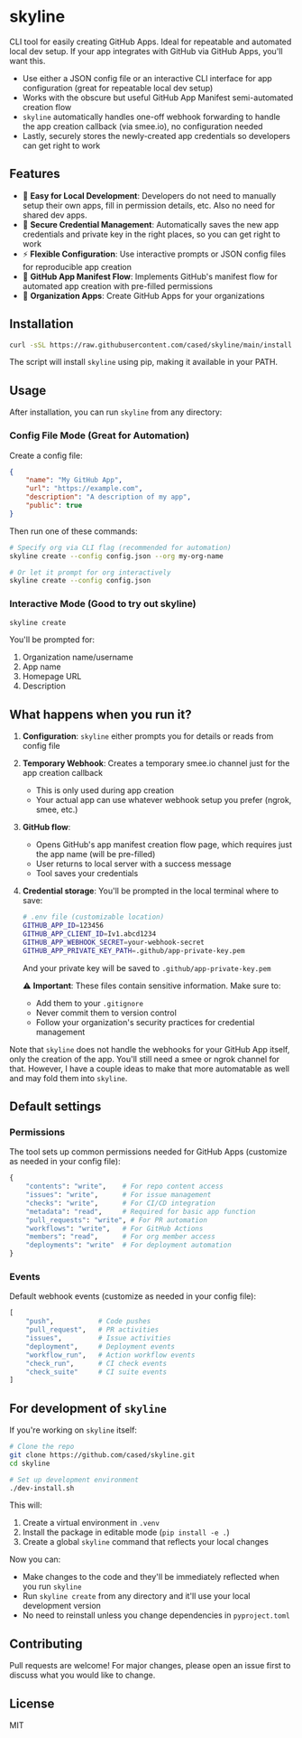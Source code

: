 # skyline

CLI tool for easily creating GitHub Apps. Ideal for repeatable and automated local dev setup. If your app
integrates with GitHub via GitHub Apps, you'll want this.

* Use either a JSON config file or an interactive CLI interface for app configuration (great for repeatable local dev setup)
* Works with the obscure but useful GitHub App Manifest semi-automated creation flow
* `skyline` automatically handles one-off webhook forwarding to handle the app creation callback (via smee.io), no configuration needed
* Lastly, securely stores the newly-created app credentials so developers can get right to work

## Features

- 🚀 **Easy for Local Development**: Developers do not need to manually setup their own apps, fill in permission details, etc. Also no need for shared dev apps.
- 🔐 **Secure Credential Management**: Automatically saves the new app credentials and private key in the right places, so you can get right to work
- ⚡️ **Flexible Configuration**: Use interactive prompts or JSON config files for reproducible app creation
- 🔄 **GitHub App Manifest Flow**: Implements GitHub's manifest flow for automated app creation with pre-filled permissions
- 🏢 **Organization Apps**: Create GitHub Apps for your organizations

## Installation

```bash
curl -sSL https://raw.githubusercontent.com/cased/skyline/main/install.sh | bash
```

The script will install `skyline` using pip, making it available in your PATH.

## Usage

After installation, you can run `skyline` from any directory:

### Config File Mode (Great for Automation)

Create a config file:
```json
{
    "name": "My GitHub App",
    "url": "https://example.com",
    "description": "A description of my app",
    "public": true
}
```

Then run one of these commands:
```bash
# Specify org via CLI flag (recommended for automation)
skyline create --config config.json --org my-org-name

# Or let it prompt for org interactively
skyline create --config config.json
```

### Interactive Mode (Good to try out skyline)

```bash
skyline create
```

You'll be prompted for:
1. Organization name/username
2. App name
3. Homepage URL
4. Description

## What happens when you run it?

1. **Configuration**: `skyline` either prompts you for details or reads from config file

2. **Temporary Webhook**: Creates a temporary smee.io channel just for the app creation callback
   - This is only used during app creation
   - Your actual app can use whatever webhook setup you prefer (ngrok, smee, etc.)

3. **GitHub flow**: 
   - Opens GitHub's app manifest creation flow page, which requires just the app name (will be pre-filled)
   - User returns to local server with a success message 
   - Tool saves your credentials

4. **Credential storage**:
   You'll be prompted in the local terminal where to save:
   ```bash
   # .env file (customizable location)
   GITHUB_APP_ID=123456
   GITHUB_APP_CLIENT_ID=Iv1.abcd1234
   GITHUB_APP_WEBHOOK_SECRET=your-webhook-secret
   GITHUB_APP_PRIVATE_KEY_PATH=.github/app-private-key.pem
   ```

   And your private key will be saved to `.github/app-private-key.pem`

   ⚠️ **Important**: These files contain sensitive information. Make sure to:
   - Add them to your `.gitignore`
   - Never commit them to version control
   - Follow your organization's security practices for credential management

Note that `skyline` does not handle the webhooks for your GitHub App itself, only
the creation of the app. You'll still need a smee or ngrok channel for that. 
However, I have a couple ideas to make that more automatable as 
well and may fold them into `skyline`.

## Default settings

### Permissions
The tool sets up common permissions needed for GitHub Apps (customize as needed in your config file):
```python
{
    "contents": "write",    # For repo content access
    "issues": "write",      # For issue management
    "checks": "write",      # For CI/CD integration
    "metadata": "read",     # Required for basic app function
    "pull_requests": "write", # For PR automation
    "workflows": "write",   # For GitHub Actions
    "members": "read",      # For org member access
    "deployments": "write"  # For deployment automation
}
```

### Events
Default webhook events (customize as needed in your config file):
```python
[
    "push",           # Code pushes
    "pull_request",   # PR activities
    "issues",         # Issue activities
    "deployment",     # Deployment events
    "workflow_run",   # Action workflow events
    "check_run",      # CI check events
    "check_suite"     # CI suite events
]
```

## For development of `skyline`

If you're working on `skyline` itself:

```bash
# Clone the repo
git clone https://github.com/cased/skyline.git
cd skyline

# Set up development environment
./dev-install.sh
```

This will:
1. Create a virtual environment in `.venv`
2. Install the package in editable mode (`pip install -e .`)
3. Create a global `skyline` command that reflects your local changes

Now you can:
- Make changes to the code and they'll be immediately reflected when you run `skyline`
- Run `skyline create` from any directory and it'll use your local development version
- No need to reinstall unless you change dependencies in `pyproject.toml`

## Contributing

Pull requests are welcome! For major changes, please open an issue first to discuss what you would like to change.

## License

MIT
